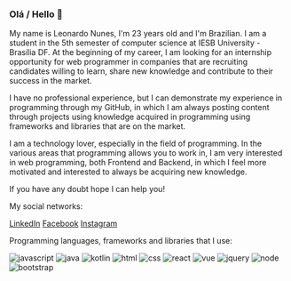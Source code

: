 ### Olá / Hello 👋

My name is Leonardo Nunes, I'm 23 years old and I'm Brazilian. I am a student in the 5th semester of computer science at IESB University - Brasília DF. At the beginning of my career, I am looking for an internship opportunity for web programmer in companies that are recruiting candidates willing to learn, share new knowledge and contribute to their success in the market.

I have no professional experience, but I can demonstrate my experience in programming through my GitHub, in which I am always posting content through projects using knowledge acquired in programming using frameworks and libraries that are on the market.

I am a technology lover, especially in the field of programming. In the various areas that programming allows you to work in, I am very interested in web programming, both Frontend and Backend, in which I feel more motivated and interested to always be acquiring new knowledge.

If you have any doubt hope I can help you!

My social networks:

[LinkedIn](linkedin.com/in/leonardonunesoliveira)
[Facebook](https://www.facebook.com/leonardonunes.oliveira.1/)
[Instagram](https://www.instagram.com/leo.nunesoliveira/)

Programming languages, frameworks and libraries that I use:

![javascript](https://user-images.githubusercontent.com/53942734/103427928-c9a84c80-4ba1-11eb-88ba-8eb689f0d140.png)
![java](https://user-images.githubusercontent.com/53942734/103427919-c90fb600-4ba1-11eb-879a-3e068e06507f.jpg)
![kotlin](https://user-images.githubusercontent.com/53942734/103427943-ca40e300-4ba1-11eb-8853-6dfdbbaa7f5d.jpg)
![html](https://user-images.githubusercontent.com/53942734/103427913-c8771f80-4ba1-11eb-9a8f-a7d7842fd2a2.png)
![css](https://user-images.githubusercontent.com/53942734/103427905-c8771f80-4ba1-11eb-91f8-513f654eb49b.png)
![react](https://user-images.githubusercontent.com/53942734/103427955-cb721000-4ba1-11eb-854a-b6d44e56d1cf.jpg)
![vue](https://user-images.githubusercontent.com/53942734/103427962-cb721000-4ba1-11eb-864b-2a2a9f89c76a.jpeg)
![jquery](https://user-images.githubusercontent.com/53942734/103427935-c9a84c80-4ba1-11eb-9491-8a64defae371.png)
![node](https://user-images.githubusercontent.com/53942734/103427948-cad97980-4ba1-11eb-984a-8db079848f79.png)
![bootstrap](https://user-images.githubusercontent.com/53942734/103427893-c745f280-4ba1-11eb-8421-c2a1b94af3d2.png)





<!--
**leo123nunes/leo123nunes** is a ✨ _special_ ✨ repository because its `README.md` (this file) appears on your GitHub profile.



